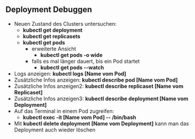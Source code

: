 ## Deployment Debuggen

* Neuen Zustand des Clusters untersuchen:
  * **kubectl get deployment**
  * **kubectl get replicasets**
  * **kubectl get pods**
    * erweiterte Ansicht
      * **kubectl get pods -o wide**
    * falls es mal länger dauert, bis ein Pod startet
      * **kubectl get pods --watch**
* Logs anzeigen: **kubectl logs [Name vom Pod]**
* Zusätzliche Infos anzeigen: **kubectl describe pod [Name vom Pod]**
* Zusätzliche Infos anzeigen2: **kubectl describe replicaset [Name vom Replicaset]**
* Zusätzliche Infos anzeigen3: **kubectl describe deployment [Name vom Deployment]**
* Auf das Terminal in einem Pod zugreifen:
  * **kubectl exec -it [Name vom Pod] -- /bin/bash**
* Mit **kubectl delete deployment [Name vom Deployment]** kann man das 
Deployment auch wieder löschen

